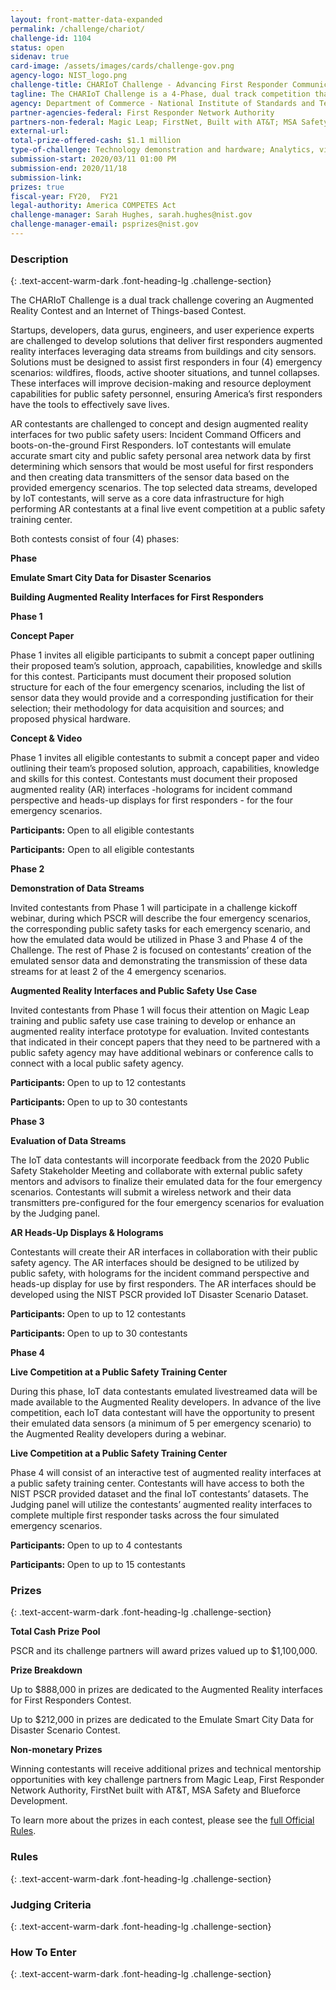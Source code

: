 ```yaml
---
layout: front-matter-data-expanded
permalink: /challenge/chariot/
challenge-id: 1104
status: open
sidenav: true 
card-image: /assets/images/cards/challenge-gov.png
agency-logo: NIST_logo.png
challenge-title: CHARIoT Challenge - Advancing First Responder Communications
tagline: The CHARIoT Challenge is a 4-Phase, dual track competition that offers up to $1.1 million in cash prizes, with a mission to enhance first responder decision-making by designing Augmented Reality (AR) interfaces leveraging Internet of Things (IoT) based sensor streams in four emergency scenarios.
agency: Department of Commerce - National Institute of Standards and Technology
partner-agencies-federal: First Responder Network Authority
partners-non-federal: Magic Leap; FirstNet, Built with AT&T; MSA Safety; Blueforce Development Corporation
external-url:
total-prize-offered-cash: $1.1 million
type-of-challenge: Technology demonstration and hardware; Analytics, visualizations, algorithms
submission-start: 2020/03/11 01:00 PM
submission-end: 2020/11/18
submission-link:
prizes: true
fiscal-year: FY20,  FY21
legal-authority: America COMPETES Act
challenge-manager: Sarah Hughes, sarah.hughes@nist.gov
challenge-manager-email: psprizes@nist.gov
---
```



### Description 
{: .text-accent-warm-dark .font-heading-lg .challenge-section}

<p>The CHARIoT Challenge is a dual track challenge covering an Augmented Reality Contest and an Internet of Things-based Contest.</p>
<p>Startups, developers, data gurus, engineers, and user experience experts are challenged to develop solutions that deliver first responders augmented reality interfaces leveraging data streams from buildings and city sensors. Solutions must be designed to assist first responders in four (4) emergency scenarios: wildfires, floods, active shooter situations, and tunnel collapses. These interfaces will improve decision-making and resource deployment capabilities for public safety personnel, ensuring America’s first responders have the tools to effectively save lives.</p>
<p>AR contestants are challenged to concept and design augmented reality interfaces for two public safety users: Incident Command Officers and boots-on-the-ground First Responders. IoT contestants will emulate accurate smart city and public safety personal area network data by first determining which sensors that would be most useful for first responders and then creating data transmitters of the sensor data based on the provided emergency scenarios. The top selected data streams, developed by IoT contestants, will serve as a core data infrastructure for high performing AR contestants at a final live event competition at a public safety training center.</p>
<p>Both contests consist of four (4) phases:</p?
<table style="height: 1454px;" border="1" width="1021">
<tbody>
<tr style="height: 86px;">
<td style="width: 113.6px; height: 86px;">
<p><strong>Phase</strong></p>
</td>
<td style="width: 435.2px; height: 86px;">
<p><strong>Emulate Smart City Data for Disaster Scenarios</strong></p>
</td>
<td style="width: 452px; height: 86px;">
<p><strong>Building Augmented Reality Interfaces for First Responders</strong></p>
</td>
</tr>
<tr style="height: 13px;">
<td style="width: 113.6px; height: 57px;" rowspan="2">
<p><strong>Phase 1</strong></p>
</td>
<td style="width: 435.2px; height: 13px;">
<p><strong>Concept Paper</strong></p>
<p>Phase 1 invites all eligible participants to submit a concept paper outlining their proposed team&rsquo;s solution, approach, capabilities, knowledge and skills for this contest. Participants must document their proposed solution structure for each of the four emergency scenarios, including the list of sensor data they would provide and a corresponding justification for their selection; their methodology for data acquisition and sources; and proposed physical hardware.</p>
</td>
<td style="width: 452px; height: 13px;">
<p><strong>Concept &amp; Video</strong></p>
<p>Phase 1 invites all eligible contestants to submit a concept paper and video outlining their team&rsquo;s proposed solution, approach, capabilities, knowledge and skills for this contest. Contestants must document their proposed augmented reality (AR) interfaces -holograms for incident command perspective and heads-up displays for first responders - for the four emergency scenarios.</p>
</td>
</tr>
<tr style="height: 44px;">
<td style="width: 435.2px; height: 44px;">
<p><strong>Participants: </strong>Open to all eligible contestants</p>
</td>
<td style="width: 452px; height: 44px;">
<p><strong>Participants:</strong> Open to all eligible contestants</p>
</td>
</tr>
<tr style="height: 95px;">
<td style="width: 113.6px; height: 143px;" rowspan="2">
<p><strong>Phase 2</strong></p>
</td>
<td style="width: 435.2px; height: 95px;">
<p><strong>Demonstration of Data Streams</strong></p>
<p>Invited contestants from Phase 1 will participate in a challenge kickoff webinar, during which PSCR will describe the four emergency scenarios, the corresponding public safety tasks for each emergency scenario, and how the emulated data would be utilized in Phase 3 and Phase 4 of the Challenge. The rest of Phase 2 is focused on contestants&rsquo; creation of the emulated sensor data and demonstrating the transmission of these data streams for at least 2 of the 4 emergency scenarios.</p>
</td>
<td style="width: 452px; height: 95px;">
<p><strong>Augmented Reality Interfaces and Public Safety Use Case</strong></p>
<p>Invited contestants from Phase 1 will focus their attention on Magic Leap training and public safety use case training to develop or enhance an augmented reality interface prototype for evaluation. Invited contestants that indicated in their concept papers that they need to be partnered with a public safety agency may have additional webinars or conference calls to connect with a local public safety agency.</p>
</td>
</tr>
<tr style="height: 48px;">
<td style="width: 435.2px; height: 48px;">
<p><strong>Participants: </strong>Open to up to 12 contestants</p>
</td>
<td style="width: 452px; height: 48px;">
<p><strong>Participants: </strong>Open to up to 30 contestants</p>
</td>
</tr>
<tr style="height: 18px;">
<td style="width: 113.6px; height: 58px;" rowspan="2">
<p><strong>Phase 3</strong></p>
</td>
<td style="width: 435.2px; height: 18px;">
<p><strong>Evaluation of Data Streams</strong></p>
<p>The IoT data contestants will incorporate feedback from the 2020 Public Safety Stakeholder Meeting and collaborate with external public safety mentors and advisors to finalize their emulated data for the four emergency scenarios. Contestants will submit a wireless network and their data transmitters pre-configured for the four emergency scenarios for evaluation by the Judging panel.</p>
</td>
<td style="width: 452px; height: 18px;">
<p><strong>AR Heads-Up Displays &amp; Holograms</strong></p>
<p>Contestants will create their AR interfaces in collaboration with their public safety agency. The AR interfaces should be designed to be utilized by public safety, with holograms for the incident command perspective and heads-up display for use by first responders. The AR interfaces should be developed using the NIST PSCR provided IoT Disaster Scenario Dataset.</p>
</td>
</tr>
<tr style="height: 40px;">
<td style="width: 435.2px; height: 40px;">
<p><strong>Participants: </strong>Open to up to 12 contestants</p>
</td>
<td style="width: 452px; height: 40px;">
<p><strong>Participants: </strong>Open to up to 30 contestants</p>
</td>
</tr>
<tr style="height: 131px;">
<td style="width: 113.6px; height: 165px;" rowspan="2">
<p><strong>Phase 4</strong></p>
</td>
<td style="width: 435.2px; height: 131px;">
<p><strong>Live Competition at a Public Safety Training Center</strong></p>
<p>During this phase, IoT data contestants emulated livestreamed data will be made available to the Augmented Reality developers. In advance of the live competition, each IoT data contestant will have the opportunity to present their emulated data sensors (a minimum of 5 per emergency scenario) to the Augmented Reality developers during a webinar.</p>
</td>
<td style="width: 452px; height: 131px;">
<p><strong>Live Competition at a Public Safety Training Center</strong></p>
<p>Phase 4 will consist of an interactive test of augmented reality interfaces at a public safety training center. Contestants will have access to both the NIST PSCR provided dataset and the final IoT contestants&rsquo; datasets. The Judging panel will utilize the contestants&rsquo; augmented reality interfaces to complete multiple first responder tasks across the four simulated emergency scenarios.</p>
</td>
</tr>
<tr style="height: 34px;">
<td style="width: 435.2px; height: 34px;">
<p><strong>Participants: </strong>Open to up to 4 contestants</p>
</td>
<td style="width: 452px; height: 34px;">
<p><strong>Participants: </strong>Open to up to 15 contestants</p>
</td>
</tr>
</tbody>
</table>

### Prizes 
{: .text-accent-warm-dark .font-heading-lg .challenge-section}

<p><strong>Total Cash Prize Pool</strong></p>
<p>PSCR and its challenge partners will award prizes valued up to $1,100,000.</p>
<p><strong>Prize Breakdown</strong></p>
<p>Up to $888,000 in prizes are dedicated to the Augmented Reality interfaces for First Responders Contest.</p>
<p>Up to $212,000 in prizes are dedicated to the Emulate Smart City Data for Disaster Scenario Contest.</p>
<p><strong>Non-monetary Prizes</strong></p>
<p>Winning contestants will receive additional prizes and technical mentorship opportunities with key challenge partners from Magic Leap, First Responder Network Authority, FirstNet built with AT&amp;T, MSA Safety and Blueforce Development.</p>
<p>To learn more about the prizes in each contest, please see the <a href="{{ site.baseurl }}/assets/document-library/CHARIoT Challenge_NISTPSCR_OfficialRules.pdf">full Official Rules</a>.</p>

### Rules 
{: .text-accent-warm-dark .font-heading-lg .challenge-section}

### Judging Criteria 
{: .text-accent-warm-dark .font-heading-lg .challenge-section}

### How To Enter 
{: .text-accent-warm-dark .font-heading-lg .challenge-section}
